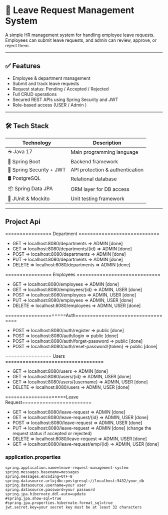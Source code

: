 # 🏢 Leave Request Management System

A simple HR management system for handling employee leave requests.  
Employees can submit leave requests, and admin can review, approve, or reject them.

---

## ✅ Features

- Employee & department management
- Submit and track leave requests
- Request status: Pending / Accepted / Rejected
- Full CRUD operations
- Secured REST APIs using Spring Security and JWT
- Role-based access (USER / Admin )

---

## 🛠 Tech Stack

| Technology               | Description                     |
|--------------------------|---------------------------------|
| ☕ Java 17                | Main programming language       |
| 🌱 Spring Boot           | Backend framework               |
| 🔐 Spring Security + JWT | API protection & authentication |
| 🛢 PostgreSQL            | Relational database             |
| 📦 Spring Data JPA       | ORM layer for DB access         |
| 🧪 JUnit & Mockito       | Unit testing framework          |

---

## Project Api

================ Department ============================

- GET => localhost:8080/departments => ADMIN        [done]
- GET => localhost:8080/departments/{id} => ADMIN        [done]
- POST => localhost:8080/departments => ADMIN        [done]
- PUT => localhost:8080/departments => ADMIN        [done]
- DELETE => localhost:8080/departments => ADMIN        [done]

================ Employees =============================

- GET => localhost:8080/employees => ADMIN        [done]
- GET => localhost:8080/employees/{id} => ADMIN, USER  [done]
- POST => localhost:8080/employees => ADMIN, USER  [done]
- PUT => localhost:8080/employees => ADMIN, USER  [done]
- DELETE => localhost:8080/employees => ADMIN, USER  [done]

=====================Auth==================================

- POST => localhost:8080/auth/register => public       [done]
- POST => localhost:8080/auth/login => public       [done]
- POST => localhost:8080/auth/forget-password => public       [done]
- POST => localhost:8080/auth/reset-password/{token} => public       [done]

================ Users ==================================

- GET => localhost:8080/users => ADMIN        [done]
- GET => localhost:8080/users/{id} => ADMIN, USER  [done]
- GET => localhost:8080/users/{username} => ADMIN, USER  [done]
- DELETE => localhost:8080/users => ADMIN, USER  [done]

=====================Leave Request========================

- GET => localhost:8080/leave-request => ADMIN        [done]
- GET => localhost:8080/leave-request/{id} => ADMIN, USER  [done]
- POST => localhost:8080/leave-request => ADMIN, USER  [done]
- PUT => localhost:8080/leave-request => ADMIN        [done]    (change the request status if accepted or rejected)
- DELETE => localhost:8080/leave-request => ADMIN, USER  [done]
- GET => localhost:8080/leave-request/emp/{id} => ADMIN, USER  [done]

### application.properties

    spring.application.name=leave-request-management-system
    spring.messages.basename=messages
    spring.messages.encoding=UTF-8
    spring.datasource.url=jdbc:postgresql://localhost:5432/your_db
    spring.datasource.username=your user
    spring.datasource.password=your password
    spring.jpa.hibernate.ddl-auto=update
    #spring.jpa.show-sql=true
    #spring.jpa.properties.hibernate.format_sql=true
    jwt.secret.key=your secret key must be at least 32 characters

